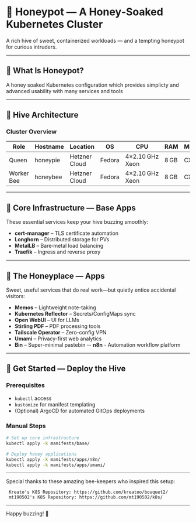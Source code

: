 # 🐝 Honeypot — A Honey‑Soaked Kubernetes Cluster

A rich hive of sweet, containerized workloads — and a tempting honeypot for curious intruders.

---

## 🍯 What Is Honeypot?

A honey soaked Kubernetes configuration which provides simplicty and advanced usability with many services and tools

---

## 🐝 Hive Architecture

### Cluster Overview

| Role        | Hostname    | Location         | OS            | CPU              | RAM | Machine   |
|-------------|-------------|------------------|---------------|------------------|-----|-----------|
| Queen       | honeypie    | Hetzner Cloud    | Fedora        | 4×2.10 GHz Xeon  | 8 GB | CX32      |
| Worker Bee  | honeybee    | Hetzner Cloud    | Fedora        | 4×2.10 GHz Xeon  | 8 GB | CX32      |

---

## 🌼 Core Infrastructure — Base Apps

These essential services keep your hive buzzing smoothly:

- **cert‑manager** – TLS certificate automation  
- **Longhorn** – Distributed storage for PVs  
- **MetalLB** – Bare‑metal load balancing  
- **Traefik** – Ingress and reverse proxy  

---

## 🍯 The Honeyplace — Apps

Sweet, useful services that do real work—but quietly entice accidental visitors:

- **Memos** – Lightweight note-taking  
- **Kubernetes Reflector** – Secrets/ConfigMaps sync  
- **Open WebUI** – UI for LLMs  
- **Stirling PDF** – PDF processing tools  
- **Tailscale Operator** – Zero-config VPN  
- **Umami** – Privacy-first web analytics  
- **Bin** – Super-minimal pastebin
-- **n8n** - Automation workflow platform

---

## 🚀 Get Started — Deploy the Hive

### Prerequisites

- `kubectl` access  
- `kustomize` for manifest templating  
- (Optional) ArgoCD for automated GitOps deployments  

### Manual Steps

```sh
# Set up core infrastructure
kubectl apply -k manifests/base/

# Deploy honey applications
kubectl apply -k manifests/apps/n8n/
kubectl apply -k manifests/apps/umami/
```

---

Special thanks to these amazing bee-keepers who inspired this setup: 

     Kreato's K8S Repository: https://github.com/kreatoo/bouquet2/ 
     mt190502's K8S Repository: https://github.com/mt190502/k8s/

---

Happy buzzing! 🐝

